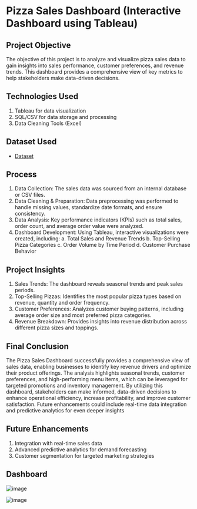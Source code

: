 # Pizza Sales Dashboard (Interactive Dashboard using Tableau)

## Project Objective
The objective of this project is to analyze and visualize pizza sales data to gain insights into sales performance, customer preferences, and revenue trends. This dashboard provides a comprehensive view of key metrics to help stakeholders make data-driven decisions.

## Technologies Used
1.	Tableau for data visualization
2.	SQL/CSV for data storage and processing
3.	Data Cleaning Tools (Excel)

## Dataset Used
- <a href= "https://github.com/Payal-Athate/Tableau-Data-Analysis-Project/blob/main/pizza_sales_excel_file.xlsx"> Dataset </a>

## Process
1.	Data Collection: The sales data was sourced from an internal database or CSV files.
2.	Data Cleaning & Preparation: Data preprocessing was performed to handle missing values, standardize date formats, and ensure consistency.
3.	Data Analysis: Key performance indicators (KPIs) such as total sales, order count, and average order value were analyzed.
4.	Dashboard Development: Using Tableau, interactive visualizations were created, including:
a. Total Sales and Revenue Trends
b. Top-Selling Pizza Categories
c. Order Volume by Time Period
d. Customer Purchase Behavior

## Project Insights
1. Sales Trends: The dashboard reveals seasonal trends and peak sales periods.
2. Top-Selling Pizzas: Identifies the most popular pizza types based on revenue, quantity and order frequency.
3. Customer Preferences: Analyzes customer buying patterns, including average order size and most preferred pizza categories.
4. Revenue Breakdown: Provides insights into revenue distribution across different pizza sizes and toppings.

## Final Conclusion
The Pizza Sales Dashboard successfully provides a comprehensive view of sales data, enabling businesses to identify key revenue drivers and optimize their product offerings. The analysis highlights seasonal trends, customer preferences, and high-performing menu items, which can be leveraged for targeted promotions and inventory management. By utilizing this dashboard, stakeholders can make informed, data-driven decisions to enhance operational efficiency, increase profitability, and improve customer satisfaction. Future enhancements could include real-time data integration and predictive analytics for even deeper insights

## Future Enhancements
1. Integration with real-time sales data
2. Advanced predictive analytics for demand forecasting
3. Customer segmentation for targeted marketing strategies

## Dashboard
![image](https://github.com/user-attachments/assets/8d0a01ee-928f-41e4-931f-2b7084e582ab)

![image](https://github.com/user-attachments/assets/0fc16896-dc59-4051-b251-fd3ea2c657e1)


